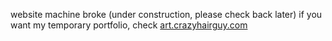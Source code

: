 website machine broke (under construction, please check back later)
if you want my temporary portfolio, check [art.crazyhairguy.com](https://art.crazyhairguy.com/)

